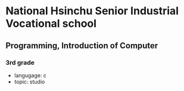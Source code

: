 # National Hsinchu Senior Industrial Vocational school
## Programming, Introduction of Computer
### 3rd grade
- langugage: c
- topic: studio
